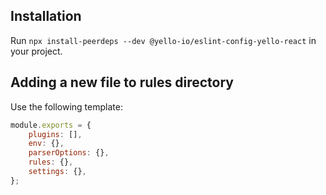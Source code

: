 
## Installation
Run `npx install-peerdeps --dev @yello-io/eslint-config-yello-react` in your project.


## Adding a new file to rules directory
Use the following template:

```javascript 
module.exports = {
	plugins: [],
	env: {},
	parserOptions: {},
	rules: {},
	settings: {},
};
```
